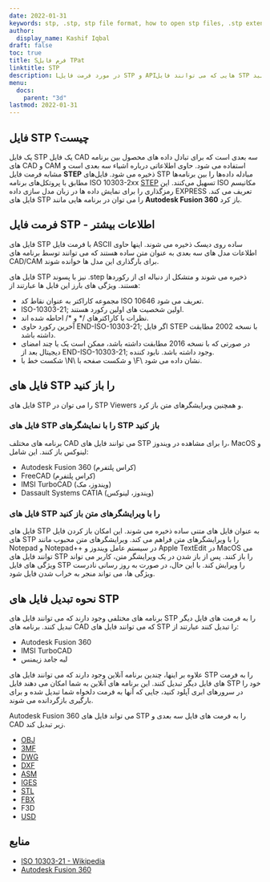 ```yaml
---
date: 2022-01-31
keywords: stp, .stp, stp file format, how to open stp files, .stp extension, stp extension
author:
  display_name: Kashif Iqbal
draft: false
toc: true
title: Sفرم فایل TPat
linktitle: STP
description: Lدر مورد فرمت فایل STP و APIهایی که می توانند فایل STP را ایجاد و باز کنند، کسب درآمد کنیدs.
menu:
  docs:
    parent: "3d"
lastmod: 2022-01-31
---
```


## فایل STP چیست؟

یک فایل STP یک فایل CAD سه بعدی است که برای تبادل داده های محصول بین برنامه های CAD و CAM استفاده می شود. حاوی اطلاعاتی درباره اشیاء سه بعدی است و مشابه فرمت فایل **STEP** ذخیره می شود. فایل‌های STP مبادله داده‌ها را بین برنامه‌ها مطابق با پروتکل‌های برنامه ISO 10303-2xx [STEP](/3d/step/) تسهیل می‌کنند. این ISO مکانیسم رمزگذاری را برای نمایش داده ها در زبان مدل سازی داده EXPRESS تعریف می کند. فایل های STP را می توان در برنامه هایی مانند **Autodesk Fusion 360** باز کرد.

## فرمت فایل STP - اطلاعات بیشتر

فایل های STP با فرمت فایل ASCII ساده روی دیسک ذخیره می شوند. اینها حاوی اطلاعات مدل های سه بعدی به عنوان متن ساده هستند که می توانند توسط برنامه های CAD/CAM برای بارگذاری این مدل ها خوانده شوند.

فایل های STP نیز با پسوند .step ذخیره می شوند و متشکل از دنباله ای از رکوردها هستند. ویژگی های بارز این فایل ها عبارتند از:

 * مجموعه کاراکتر به عنوان نقاط کد ISO 10646 تعریف می شود.
 * ISO-10303-21; اولین شخصیت های اولین رکورد هستند.
 * نظرات با کاراکترهای /* و */ احاطه شده اند.
 * آخرین رکورد حاوی END-ISO-10303-21; اگر فایل STEP با نسخه 2002 مطابقت داشته باشد.
 * در صورتی که با نسخه 2016 مطابقت داشته باشد، ممکن است یک یا چند امضای دیجیتال بعد از END-ISO-10303-21; وجود داشته باشد. نابود کننده.
 * شکست خط با \N\ و شکست صفحه با \F\ نشان داده می شود.

## فایل های STP را باز کنید

فایل های STP را می توان در STP Viewers و همچنین ویرایشگرهای متن باز کرد.

### فایل های STP را با نمایشگرهای STP باز کنید

برنامه های مختلف CAD می توانند فایل های STP را برای مشاهده در ویندوز، MacOS و لینوکس باز کنند. این شامل:

 * Autodesk Fusion 360 (کراس پلتفرم)
 * FreeCAD (کراس پلتفرم)
 * IMSI TurboCAD (ویندوز، مک)
 * Dassault Systems CATIA (ویندوز، لینوکس)

### فایل های STP را با ویرایشگرهای متن باز کنید

فایل های STP به عنوان فایل های متنی ساده ذخیره می شوند. این امکان باز کردن فایل های STP را با ویرایشگرهای متن فراهم می کند. ویرایشگرهای متن محبوب مانند Notepad و Notepad++ در سیستم عامل ویندوز و Apple TextEdit در MacOS می توانند فایل های STP را باز کنند. پس از باز شدن در یک ویرایشگر متن، کاربر می تواند ویژگی های فایل STP را ویرایش کند. با این حال، در صورت به روز رسانی نادرست ویژگی ها، می تواند منجر به خراب شدن فایل شود.

## نحوه تبدیل فایل های STP

برنامه های مختلفی وجود دارند که می توانند فایل های STP را به فرمت های فایل دیگر تبدیل کنند. برنامه های CAD که می توانند فایل های STP را تبدیل کنند عبارتند از:

 * Autodesk Fusion 360
 * IMSI TurboCAD
 * لبه جامد زیمنس

علاوه بر اینها، چندین برنامه آنلاین وجود دارند که می توانند فایل های STP را به فرمت های فایل دیگر تبدیل کنند. این برنامه های آنلاین به شما امکان می دهند فایل STP خود را در سرورهای ابری آپلود کنید، جایی که آنها به فرمت دلخواه شما تبدیل شده و برای بارگیری بازگردانده می شوند.

Autodesk Fusion 360 می تواند فایل های STP را به فرمت های فایل سه بعدی و CAD زیر تبدیل کند.

 * [OBJ](/3d/obj/)
 * [3MF](/3d/3mf/)
 * [DWG](/cad/dwg/)
 * [DXF](/cad/dxf/)
 * [ASM](/cad/asm/)
 * [IGES](/cad/iges/)
 * [STL](/cad/stl/)
 * [FBX](/3d/fbx/)
 * F3D
 * [USD](/3d/usd/)

## منابع

 * [ISO 10303-21 - Wikipedia](https://en.wikipedia.org/wiki/ISO_10303-21)
 * [Autodesk Fusion 360](https://www.autodesk.com/products/fusion-360/overview)

